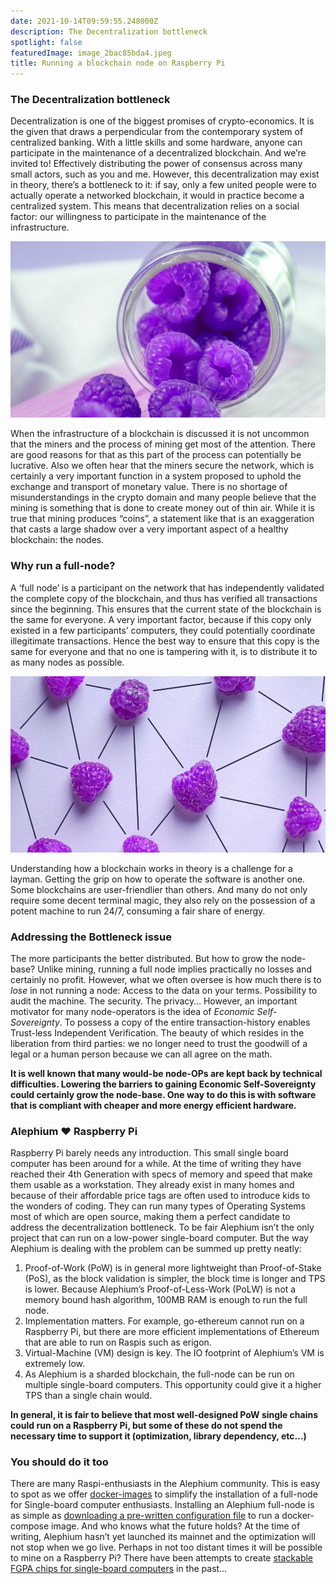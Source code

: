 ```yaml
---
date: 2021-10-14T09:59:55.248000Z
description: The Decentralization bottleneck
spotlight: false
featuredImage: image_2bac85bda4.jpeg
title: Running a blockchain node on Raspberry Pi
---
```


### The Decentralization bottleneck

Decentralization is one of the biggest promises of crypto-economics. It is the given that draws a perpendicular from the contemporary system of centralized banking. With a little skills and some hardware, anyone can participate in the maintenance of a decentralized blockchain. And we’re invited to! Effectively distributing the power of consensus across many small actors, such as you and me. However, this decentralization may exist in theory, there’s a bottleneck to it: if say, only a few united people were to actually operate a networked blockchain, it would in practice become a centralized system. This means that decentralization relies on a social factor: our willingness to participate in the maintenance of the infrastructure.

![](image_0404186107.jpg)

When the infrastructure of a blockchain is discussed it is not uncommon that the miners and the process of mining get most of the attention. There are good reasons for that as this part of the process can potentially be lucrative. Also we often hear that the miners secure the network, which is certainly a very important function in a system proposed to uphold the exchange and transport of monetary value. There is no shortage of misunderstandings in the crypto domain and many people believe that the mining is something that is done to create money out of thin air. While it is true that mining produces “coins”, a statement like that is an exaggeration that casts a large shadow over a very important aspect of a healthy blockchain: the nodes.

### Why run a full-node?

A ‘full node’ is a participant on the network that has independently validated the complete copy of the blockchain, and thus has verified all transactions since the beginning. This ensures that the current state of the blockchain is the same for everyone. A very important factor, because if this copy only existed in a few participants’ computers, they could potentially coordinate illegitimate transactions. Hence the best way to ensure that this copy is the same for everyone and that no one is tampering with it, is to distribute it to as many nodes as possible.

![](image_769ac785e8.jpg)

Understanding how a blockchain works in theory is a challenge for a layman. Getting the grip on how to operate the software is another one. Some blockchains are user-friendlier than others. And many do not only require some decent terminal magic, they also rely on the possession of a potent machine to run 24/7, consuming a fair share of energy.

### Addressing the Bottleneck issue

The more participants the better distributed. But how to grow the node-base? Unlike mining, running a full node implies practically no losses and certainly no profit. However, what we often oversee is how much there is to _lose_ in not running a node: Access to the data on your terms. Possibility to audit the machine. The security. The privacy… However, an important motivator for many node-operators is the idea of _Economic Self-Sovereignty_. To possess a copy of the entire transaction-history enables Trust-less Independent Verification. The beauty of which resides in the liberation from third parties: we no longer need to trust the goodwill of a legal or a human person because we can all agree on the math.

**It is well known that many would-be node-OPs are kept back by technical difficulties. Lowering the barriers to gaining Economic Self-Sovereignty could certainly grow the node-base. One way to do this is with software that is compliant with cheaper and more energy efficient hardware.**

### Alephium ❤ Raspberry Pi

Raspberry Pi barely needs any introduction. This small single board computer has been around for a while. At the time of writing they have reached their 4th Generation with specs of memory and speed that make them usable as a workstation. They already exist in many homes and because of their affordable price tags are often used to introduce kids to the wonders of coding. They can run many types of Operating Systems most of which are open source, making them a perfect candidate to address the decentralization bottleneck. To be fair Alephium isn’t the only project that can run on a low-power single-board computer. But the way Alephium is dealing with the problem can be summed up pretty neatly:

1.  Proof-of-Work (PoW) is in general more lightweight than Proof-of-Stake (PoS), as the block validation is simpler, the block time is longer and TPS is lower. Because Alephium’s Proof-of-Less-Work (PoLW) is not a memory bound hash algorithm, 100MB RAM is enough to run the full node.
2.  Implementation matters. For example, go-ethereum cannot run on a Raspberry Pi, but there are more efficient implementations of Ethereum that are able to run on Raspis such as erigon.
3.  Virtual-Machine (VM) design is key. The IO footprint of Alephium’s VM is extremely low.
4.  As Alephium is a sharded blockchain, the full-node can be run on multiple single-board computers. This opportunity could give it a higher TPS than a single chain would.

**In general, it is fair to believe that most well-designed PoW single chains could run on a Raspberry Pi, but some of these do not spend the necessary time to support it (optimization, library dependency, etc…)**

### You should do it too

There are many Raspi-enthusiasts in the Alephium community. This is easy to spot as we offer <a href="https://hub.docker.com/r/alephium/alephium/" >docker-images</a> to simplify the installation of a full-node for Single-board computer enthusiasts. Installing an Alephium full-node is as simple as <a href="https://github.com/alephium/alephium/wiki/Full-node-on-raspberry-pi" >downloading a pre-written configuration file</a> to run a docker-compose image. And who knows what the future holds? At the time of writing, Alephium hasn’t yet launched its mainnet and the optimization will not stop when we go live. Perhaps in not too distant times it will be possible to mine on a Raspberry Pi? There have been attempts to create <a href="https://www.kickstarter.com/projects/1962283735/novapi-np01-a-stackable-virtex-5-fpga-hat-for-raspberry-pi?ref=9orwd6&amp;token=9a03bf4e" >stackable FGPA chips for single-board computers</a> in the past…
